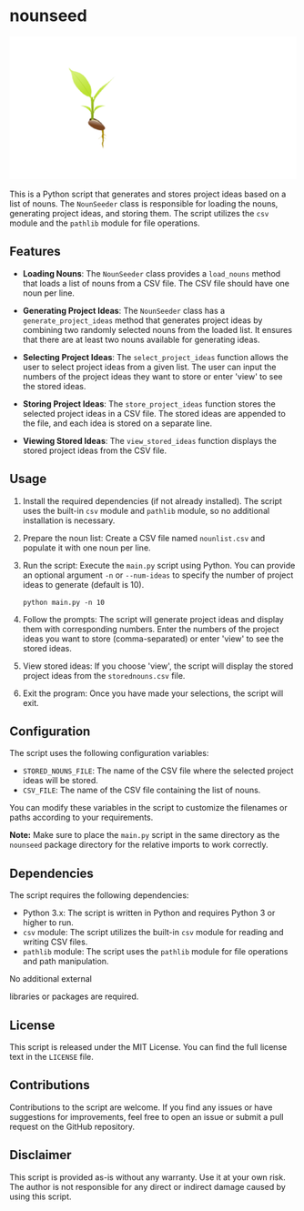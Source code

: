 # nounseed

![image](/nounseed_logo.png)

This is a Python script that generates and stores project ideas based on a list of nouns. The `NounSeeder` class is responsible for loading the nouns, generating project ideas, and storing them. The script utilizes the `csv` module and the `pathlib` module for file operations.

## Features

- **Loading Nouns**: The `NounSeeder` class provides a `load_nouns` method that loads a list of nouns from a CSV file. The CSV file should have one noun per line.

- **Generating Project Ideas**: The `NounSeeder` class has a `generate_project_ideas` method that generates project ideas by combining two randomly selected nouns from the loaded list. It ensures that there are at least two nouns available for generating ideas.

- **Selecting Project Ideas**: The `select_project_ideas` function allows the user to select project ideas from a given list. The user can input the numbers of the project ideas they want to store or enter 'view' to see the stored ideas.

- **Storing Project Ideas**: The `store_project_ideas` function stores the selected project ideas in a CSV file. The stored ideas are appended to the file, and each idea is stored on a separate line.

- **Viewing Stored Ideas**: The `view_stored_ideas` function displays the stored project ideas from the CSV file.

## Usage

1. Install the required dependencies (if not already installed). The script uses the built-in `csv` module and `pathlib` module, so no additional installation is necessary.

2. Prepare the noun list: Create a CSV file named `nounlist.csv` and populate it with one noun per line.

3. Run the script: Execute the `main.py` script using Python. You can provide an optional argument `-n` or `--num-ideas` to specify the number of project ideas to generate (default is 10).

   ```shell
   python main.py -n 10
   ```

4. Follow the prompts: The script will generate project ideas and display them with corresponding numbers. Enter the numbers of the project ideas you want to store (comma-separated) or enter 'view' to see the stored ideas.

5. View stored ideas: If you choose 'view', the script will display the stored project ideas from the `storednouns.csv` file.

6. Exit the program: Once you have made your selections, the script will exit.

## Configuration

The script uses the following configuration variables:

- `STORED_NOUNS_FILE`: The name of the CSV file where the selected project ideas will be stored.
- `CSV_FILE`: The name of the CSV file containing the list of nouns.

You can modify these variables in the script to customize the filenames or paths according to your requirements.

**Note:** Make sure to place the `main.py` script in the same directory as the `nounseed` package directory for the relative imports to work correctly.

## Dependencies

The script requires the following dependencies:

- Python 3.x: The script is written in Python and requires Python 3 or higher to run.
- `csv` module: The script utilizes the built-in `csv` module for reading and writing CSV files.
- `pathlib` module: The script uses the `pathlib` module for file operations and path manipulation.

No additional external

 libraries or packages are required.

## License

This script is released under the MIT License. You can find the full license text in the `LICENSE` file.

## Contributions

Contributions to the script are welcome. If you find any issues or have suggestions for improvements, feel free to open an issue or submit a pull request on the GitHub repository.

## Disclaimer

This script is provided as-is without any warranty. Use it at your own risk. The author is not responsible for any direct or indirect damage caused by using this script.
